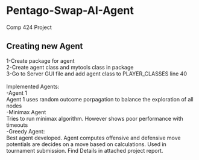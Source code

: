 # Pentago-Swap-AI-Agent
Comp 424 Project

## Creating new Agent
1-Create package for agent <br/>
2-Create agent class and mytools class in package<br/>
3-Go to Server GUI file and add agent class to PLAYER_CLASSES line 40
<br/>
<br/>
Implemented Agents: <br/>
-Agent 1 <br/>
Agent 1 uses random outcome porpagation to balance the exploration of all nodes<br/>
-Minimax Agent <br/>
Tries to run minimax algorithm. However shows poor performance with timeouts <br/>
-Greedy Agent: <br/>
Best agent developed. Agent computes offensive and defensive move potentials are decides on a move based on calculations. Used in tournament submission. Find Details in attached project report.<br/>
